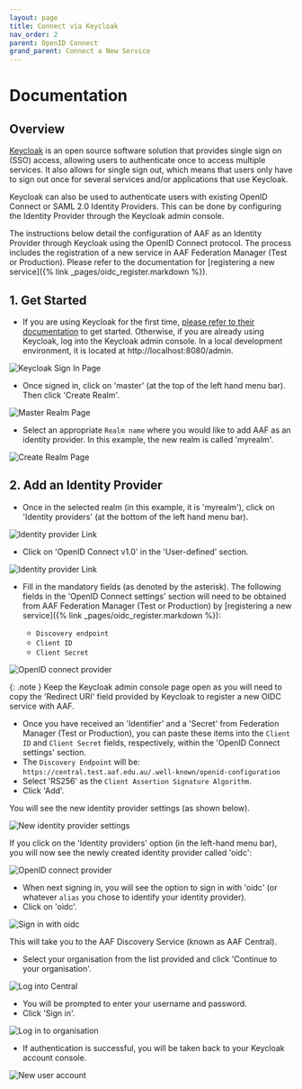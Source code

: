 ```yaml
---
layout: page
title: Connect via Keycloak
nav_order: 2
parent: OpenID Connect
grand_parent: Connect a New Service
---
```


# Documentation
## Overview

[Keycloak](https://www.keycloak.org/) is an open source software solution that provides single sign on (SSO) access, 
allowing users to authenticate once to access multiple services. It also allows for single sign out, which means 
that users only have to sign out once for several services and/or applications that use Keycloak.

Keycloak can also be used to authenticate users with existing OpenID Connect or SAML 2.0 Identity Providers. This 
can be done by configuring the Identity Provider through the Keycloak admin console.

The instructions below detail the configuration of AAF as an Identity Provider through Keycloak using the OpenID 
Connect protocol. The process includes the registration of a new service in AAF Federation Manager (Test or 
Production). Please refer to the documentation for [registering a new service]({% link _pages/oidc_register.markdown %}).

## 1. Get Started

* If you are using Keycloak for the first time, [please refer to their documentation](https://www.keycloak.org/documentation) to get started. Otherwise, if you are already using Keycloak, log into the Keycloak admin console. In a local development environment, it is located at http://localhost:8080/admin.

![Keycloak Sign In Page](/assets/images/keycloak-signin-page.png)

* Once signed in, click on 'master' (at the top of the left hand menu bar). Then click 'Create Realm'.

![Master Realm Page](/assets/images/master-realm-page.png)

* Select an appropriate `Realm name` where you would like to add AAF as an identity provider. In this example, the new realm is called 'myrealm'.

![Create Realm Page](/assets/images/create-realm.png)

## 2. Add an Identity Provider

* Once in the selected realm (in this example, it is 'myrealm'), click on 'Identity providers' (at the bottom of the left hand menu bar).

![Identity provider Link](/assets/images/navigate-to-idp.png)

* Click on 'OpenID Connect v1.0' in the 'User-defined' section.

![Identity provider Link](/assets/images/identity-provider-selection.png)

* Fill in the mandatory fields (as denoted by the asterisk). The following fields in the 'OpenID Connect settings' section will need to be obtained from AAF Federation Manager (Test or Production) by [registering a new service]({% link _pages/oidc_register.markdown %}):

  - `Discovery endpoint`
  - `Client ID`
  - `Client Secret`


![OpenID connect provider](/assets/images/add-open-id-connect-provider.png)

{: .note }
Keep the Keycloak admin console page open as you will need to copy the 'Redirect URI' field provided by Keycloak to register a new OIDC service with AAF.

* Once you have received an 'Identifier' and a 'Secret' from Federation Manager (Test or Production), you can paste these items into the `Client ID` and `Client Secret` fields, respectively, within the 'OpenID Connect settings' section.
* The `Discovery Endpoint` will be: `https://central.test.aaf.edu.au/.well-known/openid-configuration`
* Select 'RS256' as the `Client Assertion Signature Algorithm`.
* Click 'Add'.

You will see the new identity provider settings (as shown below).

![New identity provider settings](/assets/images/new-identity-provider-settings.png)

If you click on the 'Identity providers' option (in the left-hand menu bar), you will now see the newly created identity provider called 'oidc':

![OpenID connect provider](/assets/images/new-identity-provider.png)

* When next signing in, you will see the option to sign in with 'oidc' (or whatever `alias` you chose to identify 
  your identity provider).
* Click on 'oidc'.

![Sign in with oidc](/assets/images/sign-in-with-oidc.png)

This will take you to the AAF Discovery Service (known as AAF Central).

* Select your organisation from the list provided and click 'Continue to your organisation'.

![Log into Central](/assets/images/log-in-to-central.png)

* You will be prompted to enter your username and password.
* Click 'Sign in'.

![Log in to organisation](/assets/images/login-to-organisation.png)

* If authentication is successful, you will be taken back to your Keycloak account console.

![New user account](/assets/images/new-user-account.png)